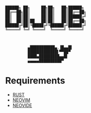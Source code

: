     ██████╗ ██╗     ██╗██╗   ██╗██████╗ 
    ██╔══██╗██║     ██║██║   ██║██╔══██╗
    ██║  ██║██║     ██║██║   ██║██████╔╝
    ██║  ██║██║██   ██║██║   ██║██╔══██╗
    ██████╔╝██║╚█████╔╝╚██████╔╝██████╔╝
    ╚═════╝ ╚═╝ ╚════╝  ╚═════╝ ╚═════╝



              ▄███████████▄.▐█▄▄█▌
              █████████████▌▀▀██▀
              ████▄█████████▄▄█▌
              ▄▄▄▄▄██████████▀

# Requirements
- [RUST](https://rustup.rs/)
- [NEOVIM](https://github.com/neovim/neovim/blob/master/INSTALL.md)
- [NEOVIDE](https://neovide.dev/installation.html)

